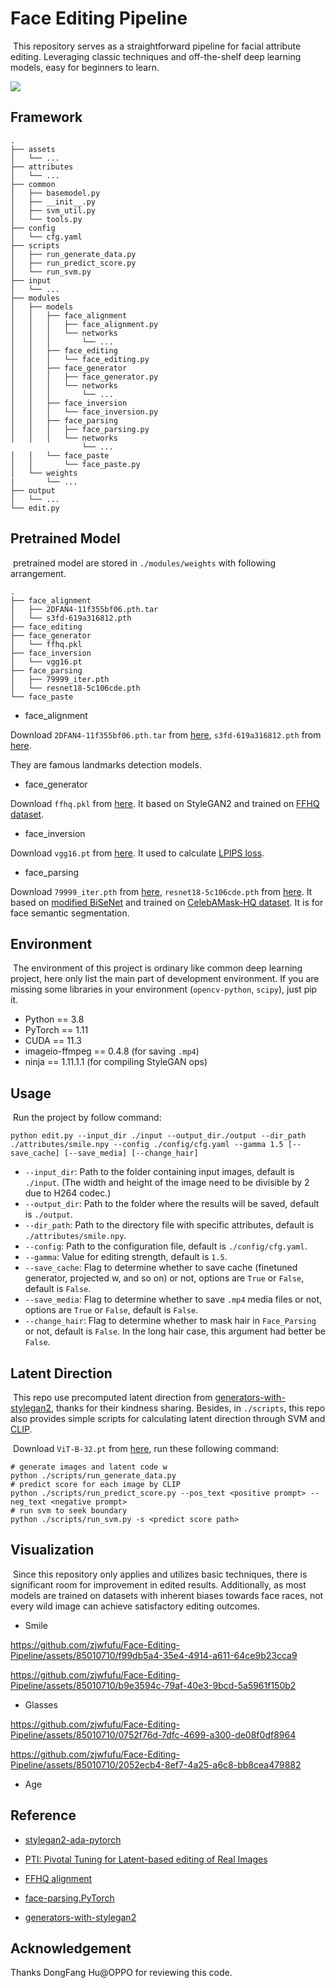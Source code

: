# Face Editing Pipeline

​	This repository serves as a straightforward pipeline for facial attribute editing. Leveraging classic techniques and off-the-shelf deep learning models, easy for beginners to learn.

![](./assets/project.svg)

## Framework

```
.
├── assets
│   └── ...
├── attributes
│   └── ...
├── common
│   ├── basemodel.py
│   ├── __init__.py
│   ├── svm_util.py
│   └── tools.py
├── config
│   └── cfg.yaml
├── scripts
│   ├── run_generate_data.py
│   ├── run_predict_score.py
│   └── run_svm.py
├── input
│   └── ...
├── modules
│   ├── models
│	│	├── face_alignment
│   │   │   ├── face_alignment.py
│   │   │   └── networks
│	│	│		└── ...
│   │   ├── face_editing
│   │   │   └── face_editing.py
│   │   ├── face_generator
│   │   │   ├── face_generator.py
│   │   │   └── networks
│	│	│		└── ...
│   │   ├── face_inversion
│   │   │   └── face_inversion.py
│   │   ├── face_parsing
│   │   │   ├── face_parsing.py
│   │   │   └── networks
				└── ...
│   │   └── face_paste
│   │       └── face_paste.py
│   └── weights
|       └── ...
├── output
│   └── ...
└── edit.py
```

## Pretrained Model

​	pretrained model are stored in `./modules/weights` with following arrangement.

```
.
├── face_alignment
│   ├── 2DFAN4-11f355bf06.pth.tar
│   └── s3fd-619a316812.pth
├── face_editing
├── face_generator
│   └── ffhq.pkl
├── face_inversion
│   └── vgg16.pt
├── face_parsing
│   ├── 79999_iter.pth
│   └── resnet18-5c106cde.pth
└── face_paste
```

- face_alignment

Download `2DFAN4-11f355bf06.pth.tar` from [here](https://www.adrianbulat.com/downloads/python-fan/2DFAN4-11f355bf06.pth.tar),  `s3fd-619a316812.pth` from [here](https://drive.google.com/file/d/1IWqJUTAZCelAZrUzfU38zK_ZM25fK32S/view).

They are famous landmarks detection models.

- face_generator

Download `ffhq.pkl` from [here](https://nvlabs-fi-cdn.nvidia.com/stylegan2-ada-pytorch/pretrained/). It based on StyleGAN2 and trained on [FFHQ dataset](https://github.com/NVlabs/ffhq-dataset).

- face_inversion

Download `vgg16.pt` from [here](https://nvlabs-fi-cdn.nvidia.com/stylegan2-ada-pytorch/pretrained/metrics/vgg16.pt). It used to calculate [LPIPS loss](https://github.com/richzhang/PerceptualSimilarity).

- face_parsing

Download `79999_iter.pth` from [here](https://drive.google.com/file/d/154JgKpzCPW82qINcVieuPH3fZ2e0P812/view),  `resnet18-5c106cde.pth` from [here](https://download.pytorch.org/models/resnet18-5c106cde.pth). It based on [modified BiSeNet](https://github.com/zllrunning/face-parsing.PyTorch?tab=readme-ov-file) and trained on [CelebAMask-HQ dataset](https://github.com/switchablenorms/CelebAMask-HQ). It is for face semantic segmentation.

## Environment

​	The environment of this project is ordinary like common deep learning project, here only list the main part of development environment. If you are missing some libraries in your environment (`opencv-python`, `scipy`), just pip it.

- Python == 3.8
- PyTorch == 1.11
- CUDA == 11.3 
- imageio-ffmpeg == 0.4.8    (for saving `.mp4`)
- ninja == 1.11.1.1   (for compiling StyleGAN ops)

## Usage

​	Run the project by follow command:

```
python edit.py --input_dir ./input --output_dir./output --dir_path ./attributes/smile.npy --config ./config/cfg.yaml --gamma 1.5 [--save_cache] [--save_media] [--change_hair] 
```

- `--input_dir`:  Path to the folder containing input images, default is `./input`.	(The width and height of the image need to be divisible by 2 due to H264 codec.)
- `--output_dir`:  Path to the folder where the results will be saved, default is `./output`.
- `--dir_path`:  Path to the directory file with specific attributes, default is `./attributes/smile.npy`.
- `--config`: Path to the configuration file, default is `./config/cfg.yaml`.
- `--gamma`:  Value for editing strength, default is `1.5`.
- `--save_cache`:  Flag to determine whether to save cache (finetuned generator, projected w, and so on) or not, options are `True` or `False`, default is `False`.
- `--save_media`:  Flag to determine whether to save `.mp4` media files or not, options are `True` or `False`, default is `False`.
- `--change_hair`: Flag to determine whether to mask hair in `Face_Parsing` or not, default is `False`. In the long hair case, this argument had better be `False`. 

## Latent Direction

​	This repo use precomputed latent direction from [generators-with-stylegan2](https://github.com/a312863063/generators-with-stylegan2/tree/master/latent_directions), thanks for their kindness sharing. Besides, in `./scripts`, this repo also provides simple scripts for calculating latent direction through SVM and [CLIP](https://openai.com/research/clip).

​	Download `ViT-B-32.pt` from [here](https://openaipublic.azureedge.net/clip/models/40d365715913c9da98579312b702a82c18be219cc2a73407c4526f58eba950af/ViT-B-32.pt), run these following command:

```
# generate images and latent code w
python ./scripts/run_generate_data.py
# predict score for each image by CLIP
python ./scripts/run_predict_score.py --pos_text <positive prompt> --neg_text <negative prompt>
# run svm to seek boundary
python ./scripts/run_svm.py -s <predict score path>
```

## Visualization

​	Since this repository only applies and utilizes  basic techniques, there is significant room for improvement in edited results. Additionally, as most models are trained on datasets with inherent biases towards face races, not every wild image can achieve satisfactory editing outcomes.

- Smile

https://github.com/zjwfufu/Face-Editing-Pipeline/assets/85010710/f99db5a4-35e4-4914-a611-64ce9b23cca9

https://github.com/zjwfufu/Face-Editing-Pipeline/assets/85010710/b9e3594c-79af-40e3-9bcd-5a5961f150b2

- Glasses

https://github.com/zjwfufu/Face-Editing-Pipeline/assets/85010710/0752f76d-7dfc-4699-a300-de08f0df8964

https://github.com/zjwfufu/Face-Editing-Pipeline/assets/85010710/2052ecb4-8ef7-4a25-a6c8-bb8cea479882

- Age








## Reference

- [stylegan2-ada-pytorch](https://github.com/NVlabs/stylegan2-ada-pytorch)
- [PTI: Pivotal Tuning for Latent-based editing of Real Images](https://github.com/danielroich/PTI)
- [FFHQ alignment](https://github.com/chi0tzp/FFHQFaceAlignment)

- [face-parsing.PyTorch](https://github.com/zllrunning/face-parsing.PyTorch)
- [generators-with-stylegan2](https://github.com/a312863063/generators-with-stylegan2/tree/master)

## Acknowledgement

Thanks DongFang Hu@OPPO for reviewing this code.
